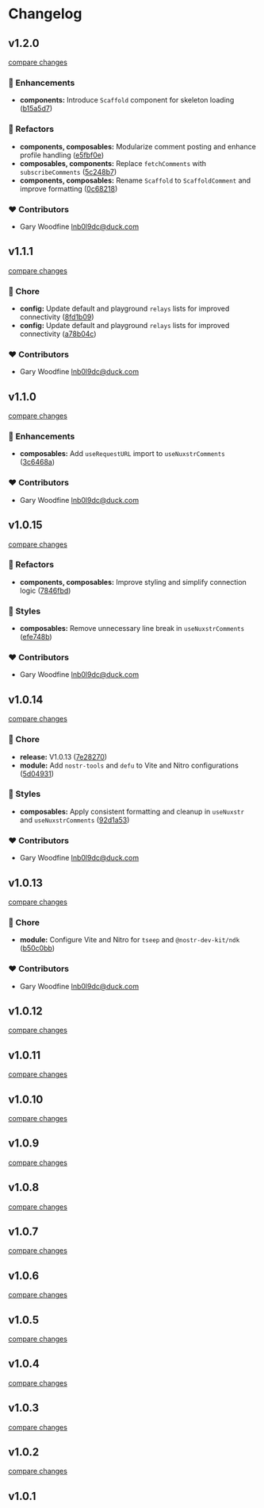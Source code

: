 # Changelog


## v1.2.0

[compare changes](https://github.com/threenine/nuxstr-comments/compare/v1.1.1...v1.2.0)

### 🚀 Enhancements

- **components:** Introduce `Scaffold` component for skeleton loading ([b15a5d7](https://github.com/threenine/nuxstr-comments/commit/b15a5d7))

### 💅 Refactors

- **components, composables:** Modularize comment posting and enhance profile handling ([e5fbf0e](https://github.com/threenine/nuxstr-comments/commit/e5fbf0e))
- **composables, components:** Replace `fetchComments` with `subscribeComments` ([5c248b7](https://github.com/threenine/nuxstr-comments/commit/5c248b7))
- **components, composables:** Rename `Scaffold` to `ScaffoldComment` and improve formatting ([0c68218](https://github.com/threenine/nuxstr-comments/commit/0c68218))

### ❤️ Contributors

- Gary Woodfine <lnb0l9dc@duck.com>

## v1.1.1

[compare changes](https://github.com/threenine/nuxstr-comments/compare/v1.1.0...v1.1.1)

### 🏡 Chore

- **config:** Update default and playground `relays` lists for improved connectivity ([8fd1b09](https://github.com/threenine/nuxstr-comments/commit/8fd1b09))
- **config:** Update default and playground `relays` lists for improved connectivity ([a78b04c](https://github.com/threenine/nuxstr-comments/commit/a78b04c))

### ❤️ Contributors

- Gary Woodfine <lnb0l9dc@duck.com>

## v1.1.0

[compare changes](https://github.com/threenine/nuxstr-comments/compare/v1.0.15...v1.1.0)

### 🚀 Enhancements

- **composables:** Add `useRequestURL` import to `useNuxstrComments` ([3c6468a](https://github.com/threenine/nuxstr-comments/commit/3c6468a))

### ❤️ Contributors

- Gary Woodfine <lnb0l9dc@duck.com>

## v1.0.15

[compare changes](https://github.com/threenine/nuxstr-comments/compare/v1.0.14...v1.0.15)

### 💅 Refactors

- **components, composables:** Improve styling and simplify connection logic ([7846fbd](https://github.com/threenine/nuxstr-comments/commit/7846fbd))

### 🎨 Styles

- **composables:** Remove unnecessary line break in `useNuxstrComments` ([efe748b](https://github.com/threenine/nuxstr-comments/commit/efe748b))

### ❤️ Contributors

- Gary Woodfine <lnb0l9dc@duck.com>

## v1.0.14

[compare changes](https://github.com/threenine/nuxstr-comments/compare/v1.0.13...v1.0.14)

### 🏡 Chore

- **release:** V1.0.13 ([7e28270](https://github.com/threenine/nuxstr-comments/commit/7e28270))
- **module:** Add `nostr-tools` and `defu` to Vite and Nitro configurations ([5d04931](https://github.com/threenine/nuxstr-comments/commit/5d04931))

### 🎨 Styles

- **composables:** Apply consistent formatting and cleanup in `useNuxstr` and `useNuxstrComments` ([92d1a53](https://github.com/threenine/nuxstr-comments/commit/92d1a53))

### ❤️ Contributors

- Gary Woodfine <lnb0l9dc@duck.com>

## v1.0.13

[compare changes](https://github.com/threenine/nuxstr-comments/compare/v1.0.12...v1.0.13)

### 🏡 Chore

- **module:** Configure Vite and Nitro for `tseep` and `@nostr-dev-kit/ndk` ([b50c0bb](https://github.com/threenine/nuxstr-comments/commit/b50c0bb))

### ❤️ Contributors

- Gary Woodfine <lnb0l9dc@duck.com>

## v1.0.12

[compare changes](https://github.com/threenine/nuxstr-comments/compare/v1.0.11...v1.0.12)

## v1.0.11

[compare changes](https://github.com/threenine/nuxstr-comments/compare/v1.0.10...v1.0.11)

## v1.0.10

[compare changes](https://github.com/threenine/nuxstr-comments/compare/v1.0.9...v1.0.10)

## v1.0.9

[compare changes](https://github.com/threenine/nuxstr-comments/compare/v1.0.8...v1.0.9)

## v1.0.8

[compare changes](https://github.com/threenine/nuxstr-comments/compare/v1.0.7...v1.0.8)

## v1.0.7

[compare changes](https://github.com/threenine/nuxstr-comments/compare/v1.0.6...v1.0.7)

## v1.0.6

[compare changes](https://github.com/threenine/nuxstr-comments/compare/v1.0.5...v1.0.6)

## v1.0.5

[compare changes](https://github.com/threenine/nuxstr-comments/compare/v1.0.4...v1.0.5)

## v1.0.4

[compare changes](https://github.com/threenine/nuxstr-comments/compare/v1.0.3...v1.0.4)

## v1.0.3

[compare changes](https://github.com/threenine/nuxstr-comments/compare/v1.0.2...v1.0.3)

## v1.0.2

[compare changes](https://github.com/threenine/nuxstr-comments/compare/v1.0.1...v1.0.2)

## v1.0.1


